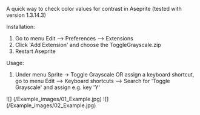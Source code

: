 A quick way to check color values for contrast in Aseprite (tested with version 1.3.14.3)

Installation:
1) Go to menu Edit --> Preferences --> Extensions
2) Click 'Add Extension' and choose the ToggleGrayscale.zip
3) Restart Aseprite

Usage:
1) Under menu Sprite -> Toggle Grayscale
OR assign a keyboard shortcut, go to menu Edit --> Keyboard shortcuts --> Search for 'Toggle Grayscale' and assign e.g. key 'Y'


![] (/Example_images/01_Example.jpg)
![] (/Example_images/02_Example.jpg)
